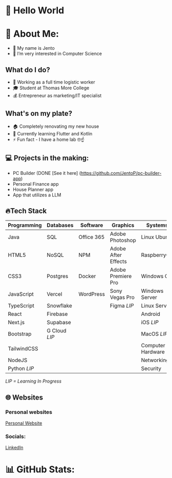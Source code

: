 # 👋 Hello World



# 🤵 About Me:
- 🙋 My name is Jento
- 👀 I’m very interested in Computer Science

## What do I do?
- 🏢 Working as a full time logistic worker
- 🎓 Student at Thomas More College
- 💰 Entrepreneur as marketing/IT specialist

## What's on my plate?
- 🏠 Completely renovating my new house
- 🌱 Currently learning Flutter and Kotlin
- ⚡️ Fun fact - I have a home lab 🤓☝️


## 💻 Projects in the making:
- PC Builder (DONE [See it here] (https://github.com/JentoP/pc-builder-app)
- Personal Finance app
- House Planner app
- App that utilizes a LLM


## 🔥Tech Stack
| **Programming**    | **Databases**    | **Software**         | **Graphics**              | **Systems**             |
|--------------------|------------------|----------------------|---------------------------|-------------------------|
| Java               | SQL              | Office 365           | Adobe Photoshop           | Linux Ubuntu            |
| HTML5              | NoSQL            | NPM                  | Adobe After Effects       | RaspberryOS             |
| CSS3               | Postgres         | Docker               | Adobe Premiere Pro        | Windows OS              |
| JavaScript         | Vercel           | WordPress            | Sony Vegas Pro            | Windows Server          |
| TypeScript         | Snowflake        |                      | Figma    *LIP*            | Linux Server            |
| React              | Firebase         |                      |                           | Android                 |
| Next.js            | Supabase         |                      |                           | iOS     *LIP*           |
| Bootstrap          | G Cloud    *LIP* |                      |                           | MacOS   *LIP*           |
| TailwindCSS        |                  |                      |                           | Computer Hardware       |
| NodeJS             |                  |                      |                           | Networking              |
| Python     *LIP*   |                  |                      |                           | Security                |

*LIP = Learning In Progress*


## 🌐 Websites
### Personal websites
[Personal Website](https://jentopieters.be)

### Socials:
[LinkedIn](https://www.linkedin.com/in/pietersj/)

# 📊 GitHub Stats:
